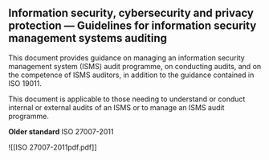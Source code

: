 ## Information security, cybersecurity and privacy protection — Guidelines for information security management systems auditing

This document provides guidance on managing an information security management system (ISMS) audit programme, on conducting audits, and on the competence of ISMS auditors, in addition to the guidance contained in ISO 19011.

This document is applicable to those needing to understand or conduct internal or external audits of an ISMS or to manage an ISMS audit programme.

**Older standard**
ISO 27007-2011

![[ISO 27007-2011pdf.pdf]]